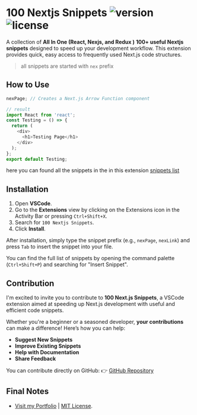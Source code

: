 # 100 Nextjs Snippets ![version](https://img.shields.io/badge/version-0.0.5-blue) ![license](https://img.shields.io/badge/license-MIT-green)

A collection of **All In One (React, Nexjs, and Redux )** **100+ useful Nextjs snippets** designed to speed up your development workflow. This extension provides quick, easy access to frequently used Next.js code structures.

> all snippets are started with `nex` prefix

## How to Use

```typescript
nexPage; // Creates a Next.js Arrow Function component

// result
import React from 'react';
const Testing = () => {
  return (
    <div>
      <h1>Testing Page</h1>
    </div>
  );
};
export default Testing;
```

here you can found all the snippets in the in this extension [snippets list](./snippets-list.md)

## Installation

1. Open **VSCode**.
2. Go to the **Extensions** view by clicking on the Extensions icon in the Activity Bar or pressing `Ctrl+Shift+X`.
3. Search for `100 Nextjs Snippets`.
4. Click **Install**.

After installation, simply type the snippet prefix (e.g., `nexPage`, `nexLink`) and press `Tab` to insert the snippet into your file.

You can find the full list of snippets by opening the command palette (`Ctrl+Shift+P`) and searching for "Insert Snippet".

## Contribution

I'm excited to invite you to contribute to **100 Next.js Snippets**, a VSCode extension aimed at speeding up Next.js development with useful and efficient code snippets.

Whether you're a beginner or a seasoned developer, **your contributions** can make a difference! Here’s how you can help:

- **Suggest New Snippets**
- **Improve Existing Snippets**
- **Help with Documentation**
- **Share Feedback**

You can contribute directly on GitHub: 👉 [GitHub Repository](https://github.com/amjarmed/100-nextjs-snippets)

## Final Notes

- [Visit my Portfolio](https://www.amjarmed.com/) | [MIT License](LICENSE).

